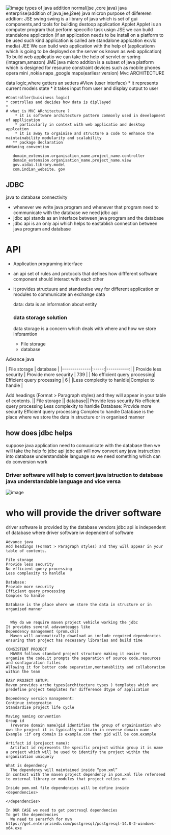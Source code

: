 ![image](https://github.com/321999/Advance_Java/assets/73833132/c090be5d-cd1f-464d-9204-6e0c46690bd7)
types of java addition 
	normal(jse ,core java)
	java enterprise(addition of java,jee,j2ee) 
	java micron 
purpose of diifereren addtion:
	JSE 
		swing
		     swing is a library of java which is set of gui components,and tools for building destoop application 
		Applet
		     Applet is an computer program that perform speccific task 
			usign JSE we can build standalone application (if an application needs to be install on a platform to be used such kind application is called are standalone applcation ex:vlc media)
	JEE
		We can build web application with the help of (applicationn which is going to be deployed on the server os known as web application)
		To build web applicatio we can take the help of servlet or spring (intagram,amazon)
	JME 
		java micro addtion is a subset of java platform which is designed for resource constraint devices such as mobile phones
		opera mini ,nokia naps ,google maps(earliesr version) 
	Mvc ARCHITECTURE 

 data logic,where getters an setters 
 	#View (user interface)
  	* it represents current models state 
   	* it takes input from user and display output to user

 	#Controller(buisiness logic)
  	* controlles and decides how data is dipllayed
   	* 
    # what is MVC ARchitecture ?
    	* it is software architecture pattern commonly used in development of appllication 
     	* particularly in context with web applicatio and desktop applcation 
      	* it is away to orgainise and structure a code to enhance the maintainability modularity and scalability 
       ** package declaration 
	##Naming convention
 ```
	domain_extension.organisation_name.project_name.controller
  	domain_extension.organisation_name.project_name.view
   	gov.uidai.library.model
	com.indian_website. gov
 ```
## JDBC 
java to database connectivity 
* whenever we write java program and whenever that program need to communicate with the database we need jdbc api
* jdbc api stands as an interface between java program and the database
* jdbc api is an only api which helps to eastablish connection between java program and database
# API 
* Application programing interface
* an api set of rules and protocols that defines how diffferent software component should interact with each other
* it provides structuure and standardise way for different application or modules to communicate an exchange data

  data:
  data is an information about entity

  ### data storage solution
  	data storage is a concern which deals with where and how we store inforamtion
  	* File storage
  	* database

Advance java

| File storage         | database |
|--------------|:-----:|-----------:|
| Provide less security  |  Provide more security  |        739 |
| No efficient query processing|  Efficient query processing  |          6 |
|Less complexity to hanldle|Complex to handle |


Add headings (Format > Paragraph styles) and they will appear in your table of contents.
||	File storage || database||
Provide less security 
No efficient query processing 
Less complexity to hanldle
Database:
Provide more security 
Efficient query processing 
Complex to handle 
Database is the place where we store the data in structure or in organised manner 
  
## how does jdbc helps

suppose java application need to comuunicate with the database then we will take the help fo jdbc api
jdbc api will now convert any java instruction into database understandable language
so we need something which can do conversion work 

### Driver software will help to convert java istruction to database java understandable language and vice versa 
![image](https://github.com/321999/Advance_Java/assets/73833132/4b42885d-3781-43de-bcab-c63c2190f98e)


# who will provide the driver software 
driver software is provided by the database vendors 
jdbc api is independent of database 
where driver software iw dependent of software 
  

  ```
Advance java
Add headings (Format > Paragraph styles) and they will appear in your table of contents.

File storage 
Provide less security 
No efficient query processing 
Less complexity to hanldle

Database:
Provide more security 
Efficient query processing 
Complex to handle 

Database is the place where we store the data in structure or in organised manner 


	Why do we require maven project vehicle working the jdbc 
It provides several adavanteages like 
Dependency management (prom.xml)
	Maven will automatically download an include required dependencies ensuring that project has necessary libraries and build time

CONSISTENT PROJECT 
	MAVEN follows standard project structure making it easier to organise the code.it prompts the separation of source code,resources and configuration filles
Allowing it for better code separation,mentanabliity and collaboration within the team 

EASY PROJECT SETUP:
Maven provides arche types(architecture types ) templates which are predefine project templates for difference dtype of application  

Dependency version management:
Continue integreatio 
Standardise project life cycle 

Maving naming convention 
Group id
	(reverse domain name)gid identifies the group of orgainisation who own the project it is typically writtain in reverse domain name 
Example :if org domain is example.com then gid will be com.example 

Artifact id (projecct name):
	Artifact id represents the specific project within group it is name a project which will be used to identify the project within the organisation uniquely

What is dependency
	The dependency will maintained inside “pom.xml”
In context with the maven project dependency in pom.xml file referseed to external library or modules that project relies on 

Inside pom.xml file dependencies will be define inside 
<dependencies>

</dependencies>

In OUR CASE we need to get postresql dependencies 
To get the dependencies 
	We need to serarfch for mvn 
https://get.enterprisedb.com/postgresql/postgresql-14.8-2-windows-x64.exe

```
